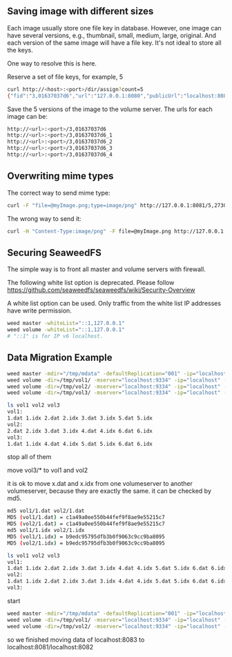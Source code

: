## Saving image with different sizes

Each image usually store one file key in database. However, one image can have several versions, e.g., thumbnail, small, medium, large, original. And each version of the same image will have a file key. It's not ideal to store all the keys.

One way to resolve this is here.

Reserve a set of file keys, for example, 5

```bash
curl http://<host>:<port>/dir/assign?count=5
{"fid":"3,01637037d6","url":"127.0.0.1:8080","publicUrl":"localhost:8080","count":5}
```

Save the 5 versions of the image to the volume server. The urls for each image can be:

```bash
http://<url>:<port>/3,01637037d6
http://<url>:<port>/3,01637037d6_1
http://<url>:<port>/3,01637037d6_2
http://<url>:<port>/3,01637037d6_3
http://<url>:<port>/3,01637037d6_4
```

## Overwriting mime types

The correct way to send mime type:

```bash
curl -F "file=@myImage.png;type=image/png" http://127.0.0.1:8081/5,2730a7f18b44
```

The wrong way to send it:

```bash
curl -H "Content-Type:image/png" -F file=@myImage.png http://127.0.0.1:8080/5,2730a7f18b44
```

## Securing SeaweedFS

The simple way is to front all master and volume servers with firewall.

The following white list option is deprecated. Please follow https://github.com/seaweedfs/seaweedfs/wiki/Security-Overview

A white list option can be used. Only traffic from the white list IP addresses have write permission.

```bash
weed master -whiteList="::1,127.0.0.1"
weed volume -whiteList="::1,127.0.0.1"
# "::1" is for IP v6 localhost.
```


## Data Migration Example

```bash
weed master -mdir="/tmp/mdata" -defaultReplication="001" -ip="localhost" -port=9334
weed volume -dir=/tmp/vol1/ -mserver="localhost:9334" -ip="localhost" -port=8081
weed volume -dir=/tmp/vol2/ -mserver="localhost:9334" -ip="localhost" -port=8082
weed volume -dir=/tmp/vol3/ -mserver="localhost:9334" -ip="localhost" -port=8083
```

```bash
ls vol1 vol2 vol3
vol1:
1.dat 1.idx 2.dat 2.idx 3.dat 3.idx 5.dat 5.idx
vol2:
2.dat 2.idx 3.dat 3.idx 4.dat 4.idx 6.dat 6.idx
vol3:
1.dat 1.idx 4.dat 4.idx 5.dat 5.idx 6.dat 6.idx
```

stop all of them

move vol3/* to vol1 and vol2

it is ok to move x.dat and x.idx from one volumeserver to another volumeserver, 
because they are exactly the same. 
it can be checked by md5.

```bash
md5 vol1/1.dat vol2/1.dat
MD5 (vol1/1.dat) = c1a49a0ee550b44fef9f8ae9e55215c7
MD5 (vol2/1.dat) = c1a49a0ee550b44fef9f8ae9e55215c7
md5 vol1/1.idx vol2/1.idx
MD5 (vol1/1.idx) = b9edc95795dfb3b0f9063c9cc9ba8095
MD5 (vol2/1.idx) = b9edc95795dfb3b0f9063c9cc9ba8095
```

```bash
ls vol1 vol2 vol3
vol1:
1.dat 1.idx 2.dat 2.idx 3.dat 3.idx 4.dat 4.idx 5.dat 5.idx 6.dat 6.idx
vol2:
1.dat 1.idx 2.dat 2.idx 3.dat 3.idx 4.dat 4.idx 5.dat 5.idx 6.dat 6.idx
vol3:
```

start

```bash
weed master -mdir="/tmp/mdata" -defaultReplication="001" -ip="localhost" -port=9334
weed volume -dir=/tmp/vol1/ -mserver="localhost:9334" -ip="localhost" -port=8081
weed volume -dir=/tmp/vol2/ -mserver="localhost:9334" -ip="localhost" -port=8082
```

so we finished moving data of localhost:8083 to localhost:8081/localhost:8082 
